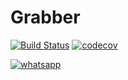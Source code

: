 # Grabber
[![Build Status](https://app.travis-ci.com/afoni41985/job4j_grabber.svg?branch=master)](https://app.travis-ci.com/afoni41985/job4j_grabber)
[![codecov](https://codecov.io/gh/afoni41985/job4j_grabber/branch/master/graph/badge.svg?token=7KQXUMLRRC)](https://codecov.io/gh/afoni41985/job4j_grabber)

[![whatsapp](https://img.shields.io/badge/-telegram-grey?style=flat&logo=telegram&logoColor=white)](https:/t.me/Afoni4)&nbsp;